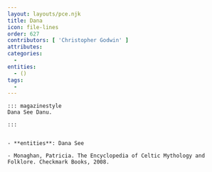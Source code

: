 ```yaml
---
layout: layouts/pce.njk
title: Dana
icon: file-lines
order: 627
contributors: [ 'Christopher Godwin' ]
attributes:
categories:
  - 
entities:
  - ()
tags:
  - 
---
```

``` tab [group1:Info]
::: magazinestyle
Dana See Danu.

:::
```
``` tab [group1:Attributes]
```
``` tab [group1:Entities]
- **entities**: Dana See
```
``` tab [group1:Sources]
- Monaghan, Patricia. The Encyclopedia of Celtic Mythology and Folklore. Checkmark Books, 2008.
```
